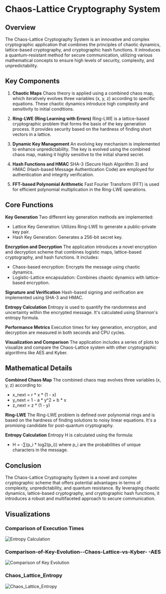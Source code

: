 # Chaos-Lattice Cryptography System

## Overview
The Chaos-Lattice Cryptography System is an innovative and complex cryptographic application that combines the principles of chaotic dynamics, lattice-based cryptography, and cryptographic hash functions. It introduces a quantum-resistant method for secure communication, utilizing various mathematical concepts to ensure high levels of security, complexity, and unpredictability.

## Key Components
1. **Chaotic Maps**
   Chaos theory is applied using a combined chaos map, which iteratively evolves three variables (x, y, z) according to specific equations. These chaotic dynamics introduce high complexity and sensitivity to initial conditions.

2. **Ring-LWE (Ring Learning with Errors)**
   Ring-LWE is a lattice-based cryptographic problem that forms the basis of the key generation process. It provides security based on the hardness of finding short vectors in a lattice.

3. **Dynamic Key Management**
   An evolving key mechanism is implemented to enhance unpredictability. The key is evolved using the combined chaos map, making it highly sensitive to the initial shared secret.

4. **Hash Functions and HMAC**
   SHA-3 (Secure Hash Algorithm 3) and HMAC (Hash-based Message Authentication Code) are employed for authentication and integrity verification.

5. **FFT-based Polynomial Arithmetic**
   Fast Fourier Transform (FFT) is used for efficient polynomial multiplication in the Ring-LWE operations.

## Core Functions
**Key Generation**
Two different key generation methods are implemented:
- Lattice Key Generation: Utilizes Ring-LWE to generate a public-private key pair.
- Hash Key Generation: Generates a 256-bit secret key.

**Encryption and Decryption**
The application introduces a novel encryption and decryption scheme that combines logistic maps, lattice-based cryptography, and hash functions. It includes:
- Chaos-based encryption: Encrypts the message using chaotic dynamics.
- Logistic-Lattice encapsulation: Combines chaotic dynamics with lattice-based encryption.

**Signature and Verification**
Hash-based signing and verification are implemented using SHA-3 and HMAC.

**Entropy Calculation**
Entropy is used to quantify the randomness and uncertainty within the encrypted message. It's calculated using Shannon's entropy formula.

**Performance Metrics**
Execution times for key generation, encryption, and decryption are measured in both seconds and CPU cycles.

**Visualization and Comparison**
The application includes a series of plots to visualize and compare the Chaos-Lattice system with other cryptographic algorithms like AES and Kyber.

## Mathematical Details
**Combined Chaos Map**
The combined chaos map evolves three variables (x, y, z) according to:
- x_next = r * x * (1 - x)
- y_next = 1 - a * y^2 + b * x
- z_next = z * (1 - y)

**Ring-LWE**
The Ring-LWE problem is defined over polynomial rings and is based on the hardness of finding solutions to noisy linear equations. It's a promising candidate for post-quantum cryptography.

**Entropy Calculation**
Entropy H is calculated using the formula:
- H = -∑(p_i * log2(p_i))
where p_i are the probabilities of unique characters in the message.

## Conclusion
The Chaos-Lattice Cryptography System is a novel and complex cryptographic scheme that offers potential advantages in terms of complexity, unpredictability, and quantum resistance. By leveraging chaotic dynamics, lattice-based cryptography, and cryptographic hash functions, it introduces a robust and multifaceted approach to secure communication.

## Visualizations

### Comparison of Execution Times
![Entropy Calculation](https://github.com/kylecoding1/hybrid-chaos-theory-cipher-with-a-lattice-based-approach/assets/128002901/9d3d884d-8304-49ba-ad59-389e7cd39897)

### Comparison-of-Key-Evolution--Chaos-Lattice-vs-Kyber- -AES
![Comparison of Key Evolution](https://github.com/kylecoding1/hybrid-chaos-theory-cipher-with-a-lattice-based-approach/assets/128002901/8404f5c2-d38c-4c9b-afe9-05fe9df31803)

### Chaos_Lattice_Entropy
![Chaos_Lattice_Entropy](https://github.com/kylecoding1/hybrid-chaos-theory-cipher-with-a-lattice-based-approach/assets/128002901/f3111a2a-d278-4c81-a51a-56e49e4d0150)
